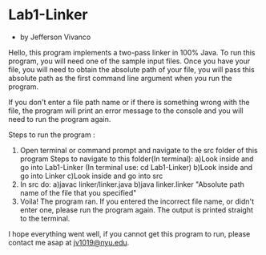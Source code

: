 # Lab1-Linker
 - by Jefferson Vivanco

Hello, this program implements a two-pass linker in 100% Java. To run this
program, you will need one of the sample input files. Once you have your file, you will
need to obtain the absolute path of your file, you will pass this absolute path as the first
command line argument when you run the program. 
 
If you don't enter a file path name or if there is something wrong with the file, 
the program will print an error message to the console and you will need to run the program
again. 

Steps to run the program : 
1) Open terminal or command prompt and navigate to the src folder of this program
Steps to navigate to this folder(In terminal):
    a)Look inside and go into Lab1-Linker (In terminal use: cd Lab1-Linker)
    b)Look inside and go into Linker
    c)Look inside and go into src 
2) In src do:
    a)javac linker/linker.java
    b)java linker.linker "Absolute path name of the file that you specified"
3) Voila! The program ran. If you entered the incorrect file name, or didn't enter one, 
    please run the program again. The output is printed straight to the terminal. 

I hope everything went well, if you cannot get this program to run, please contact me
asap at jv1019@nyu.edu.
